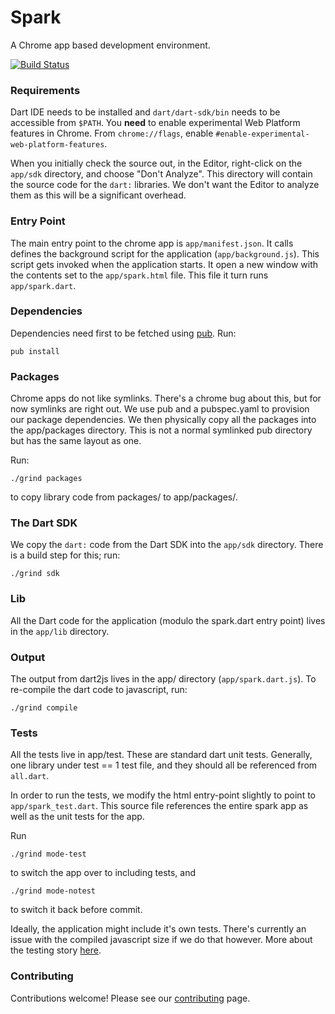 # Spark

A Chrome app based development environment.

[![Build Status](https://drone.io/github.com/dart-lang/spark/status.png)](https://drone.io/github.com/dart-lang/spark/latest)

### Requirements
Dart IDE needs to be installed and `dart/dart-sdk/bin` needs to be accessible
from `$PATH`. You **need** to enable experimental Web Platform features in Chrome.
From `chrome://flags`, enable `#enable-experimental-web-platform-features`.

When you initially check the source out, in the Editor, right-click on the `app/sdk`
directory, and choose "Don't Analyze". This directory will contain the source code
for the `dart:` libraries. We don't want the Editor to analyze them as this will
be a significant overhead.

### Entry Point
The main entry point to the chrome app is `app/manifest.json`. It calls defines
the background script for the application (`app/background.js`). This script
gets invoked when the application starts. It open a new window with the contents
set to the `app/spark.html` file. This file it turn runs `app/spark.dart`.

### Dependencies
Dependencies need first to be fetched using [pub](http://pub.dartlang.org).
Run:

    pub install

### Packages
Chrome apps do not like symlinks. There's a chrome bug about this, but for now
symlinks are right out. We use pub and a pubspec.yaml to provision our
package dependencies. We then physically copy all the packages into the
app/packages directory. This is not a normal symlinked pub directory but has the
same layout as one.

Run:

    ./grind packages

to copy library code from packages/ to app/packages/.

### The Dart SDK
We copy the `dart:` code from the Dart SDK into the `app/sdk` directory. There
is a build step for this; run:

    ./grind sdk

### Lib
All the Dart code for the application (modulo the spark.dart entry point)
lives in the `app/lib` directory.

### Output
The output from dart2js lives in the app/ directory (`app/spark.dart.js`). To
re-compile the dart code to javascript, run:

    ./grind compile

### Tests
All the tests live in app/test. These are standard dart unit tests. Generally,
one library under test == 1 test file, and they should all be referenced from
`all.dart`.

In order to run the tests, we modify the html entry-point slightly to point to
`app/spark_test.dart`. This source file references the entire spark app as
well as the unit tests for the app.

Run

    ./grind mode-test

to switch the app over to including tests, and

    ./grind mode-notest

to switch it back before commit.

Ideally, the application might include it's own tests. There's currently an
issue with the compiled javascript size if we do that however. More about the
testing story [here](https://github.com/dart-lang/spark/wiki/Testing).

### Contributing
Contributions welcome! Please see our
[contributing](https://github.com/dart-lang/spark/wiki/Contributing) page.
